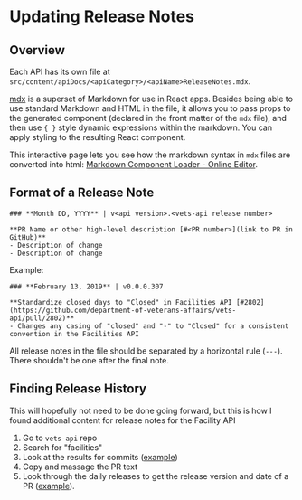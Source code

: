 # Updating Release Notes

## Overview

Each API has its own file at `src/content/apiDocs/<apiCategory>/<apiName>ReleaseNotes.mdx`.

[mdx](https://github.com/ticky/markdown-component-loader) is a superset of Markdown for use in React apps. Besides being able to use standard Markdown and HTML in the file, it allows you to pass props to the generated component (declared in the front matter of the `mdx` file), and then use `{ }` style dynamic expressions within the markdown. You can apply styling to the resulting React component.

This interactive page lets you see how the markdown syntax in `mdx` files are converted into html:
[Markdown Component Loader - Online Editor](https://ticky.github.io/markdown-component-loader/repl.html).

## Format of a Release Note

```
### **Month DD, YYYY** | v<api version>.<vets-api release number>

**PR Name or other high-level description [#<PR number>](link to PR in GitHub)**
- Description of change
- Description of change
```

Example:
```
### **February 13, 2019** | v0.0.0.307

**Standardize closed days to "Closed" in Facilities API [#2802](https://github.com/department-of-veterans-affairs/vets-api/pull/2802)**
- Changes any casing of "closed" and "-" to "Closed" for a consistent convention in the Facilities API
```

All release notes in the file should be separated by a horizontal rule (`---`). There
shouldn't be one after the final note.

## Finding Release History

This will hopefully not need to be done going forward, but this is how I found additional content for release notes for the Facility API

1. Go to `vets-api` repo
2. Search for "facilities" 
3. Look at the results for commits ([example](https://github.com/department-of-veterans-affairs/vets-api/search?q=facilities&type=Commits))
4. Copy and massage the PR text
5. Look through the daily releases to get the release version and date of a PR ([example](https://github.com/department-of-veterans-affairs/vets-api/tags?after=vets-api%2Fv0.0.256)).
